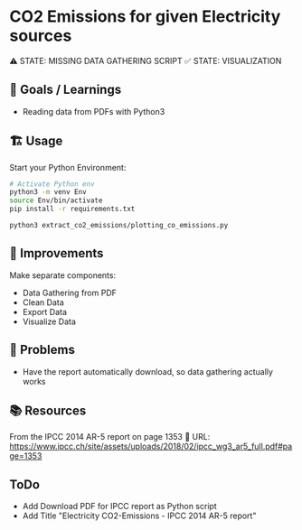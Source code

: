 # CO2 Emissions for given Electricity sources


⚠️ STATE: MISSING DATA GATHERING SCRIPT
✅ STATE: VISUALIZATION

## 🎯 Goals / Learnings
- Reading data from PDFs with Python3

## 🏗️ Usage
Start your Python Environment:

```BASH
# Activate Python env
python3 -m venv Env
source Env/bin/activate
pip install -r requirements.txt

python3 extract_co2_emissions/plotting_co_emissions.py
```


## 🚀 Improvements
Make separate components:
- Data Gathering from PDF
- Clean Data
- Export Data
- Visualize Data


## 🚧 Problems
- Have the report automatically download, so data gathering actually works


## 📚️ Resources

From the IPCC 2014 AR-5 report on page 1353
🔗 URL: https://www.ipcc.ch/site/assets/uploads/2018/02/ipcc_wg3_ar5_full.pdf#page=1353



## ToDo
- Add Download PDF for IPCC report as Python script
- Add Title "Electricity CO2-Emissions - IPCC 2014 AR-5 report"